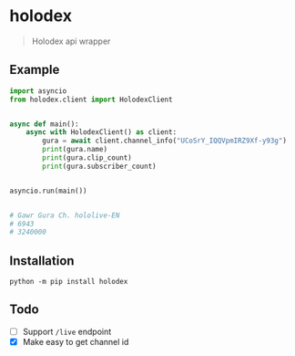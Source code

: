 # holodex

> Holodex api wrapper

## Example

```py
import asyncio
from holodex.client import HolodexClient


async def main():
    async with HolodexClient() as client:
        gura = await client.channel_info("UCoSrY_IQQVpmIRZ9Xf-y93g")
        print(gura.name)
        print(gura.clip_count)
        print(gura.subscriber_count)


asyncio.run(main())


# Gawr Gura Ch. hololive-EN
# 6943
# 3240000
```

## Installation

```
python -m pip install holodex
```

## Todo

- [ ] Support `/live` endpoint
- [x] Make easy to get channel id
